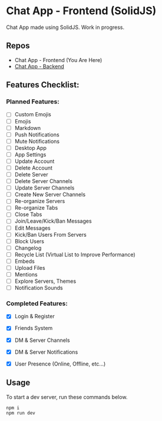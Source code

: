 # Chat App - Frontend (SolidJS)
Chat App made using SolidJS. Work in progress.

## Repos
- Chat App - Frontend (You Are Here)
- [Chat App - Backend](https://github.com/Supertigerr/chat-server)


## Features Checklist:

### Planned Features:
- [ ] Custom Emojis
- [ ] Emojis
- [ ] Markdown
- [ ] Push Notifications
- [ ] Mute Notifications
- [ ] Desktop App
- [ ] App Settings
- [ ] Update Account
- [ ] Delete Account
- [ ] Delete Server
- [ ] Delete Server Channels
- [ ] Update Server Channels
- [ ] Create New Server Channels
- [ ] Re-organize Servers
- [ ] Re-organize Tabs
- [ ] Close Tabs
- [ ] Join/Leave/Kick/Ban Messages
- [ ] Edit Messages
- [ ] Kick/Ban Users From Servers
- [ ] Block Users
- [ ] Changelog
- [ ] Recycle List (Virtual List to Improve Performance)
- [ ] Embeds
- [ ] Upload Files
- [ ] Mentions
- [ ] Explore Servers, Themes
- [ ] Notification Sounds

### Completed Features:
- [x] Login & Register
- [x] Friends System
- [x] DM & Server Channels
- [x] DM & Server Notifications
- [x] User Presence (Online, Offline, etc...)




## Usage
To start a dev server, run these commands below.
```js
npm i
npm run dev

```